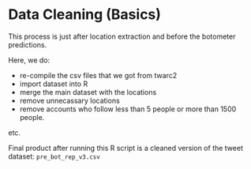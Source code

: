 # Data Cleaning (Basics)

This process is just after location extraction and before the botometer predictions.

Here, we do: 
- re-compile the csv files that we got from twarc2
- import dataset into R
- merge the main dataset with the locations
- remove unnecassary locations
- remove accounts who follow less than 5 people or more than 1500 people.

etc.

Final product after running this R script is a cleaned version of the tweet dataset: `pre_bot_rep_v3.csv`
